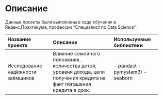 # Описание #
Данные проекты были выполнены в ходе обучения в Яндекс.Практикуме, профессии "Специалист по Data Science".

| **Название проекта** | **Описание** | **Используемые библиотеки** |
| :------------------ | :---------- | :------------------------- |
| Исследование надёжности заёмщиков | Влияние семейного положения, количества детей, уровеня дохода, цели получения кредита на факт погашения кредита в срок.| - pandas\ - pymystem3\ - seaborn |
